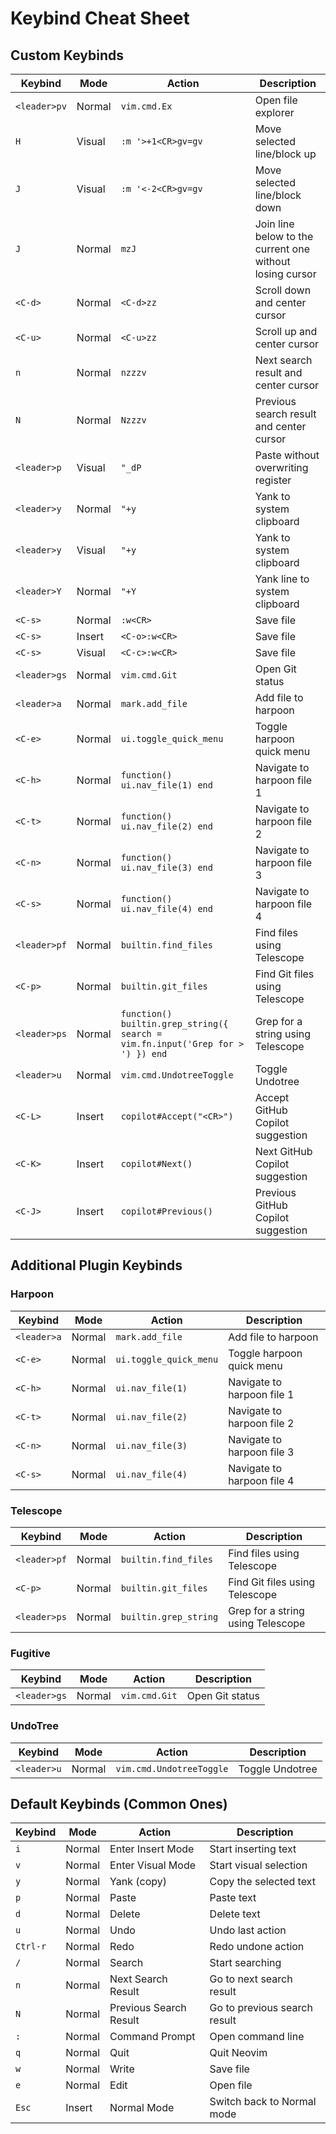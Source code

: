 # Keybind Cheat Sheet

## Custom Keybinds

| Keybind      | Mode   | Action                                                                         | Description                                              |
| ------------ | ------ | ------------------------------------------------------------------------------ | -------------------------------------------------------- |
| `<leader>pv` | Normal | `vim.cmd.Ex`                                                                   | Open file explorer                                       |
| `H`          | Visual | `:m '>+1<CR>gv=gv`                                                             | Move selected line/block up                              |
| `J`          | Visual | `:m '<-2<CR>gv=gv`                                                             | Move selected line/block down                            |
| `J`          | Normal | `mzJ`                                                                          | Join line below to the current one without losing cursor |
| `<C-d>`      | Normal | `<C-d>zz`                                                                      | Scroll down and center cursor                            |
| `<C-u>`      | Normal | `<C-u>zz`                                                                      | Scroll up and center cursor                              |
| `n`          | Normal | `nzzzv`                                                                        | Next search result and center cursor                     |
| `N`          | Normal | `Nzzzv`                                                                        | Previous search result and center cursor                 |
| `<leader>p`  | Visual | `"_dP`                                                                         | Paste without overwriting register                       |
| `<leader>y`  | Normal | `"+y`                                                                          | Yank to system clipboard                                 |
| `<leader>y`  | Visual | `"+y`                                                                          | Yank to system clipboard                                 |
| `<leader>Y`  | Normal | `"+Y`                                                                          | Yank line to system clipboard                            |
| `<C-s>`      | Normal | `:w<CR>`                                                                       | Save file                                                |
| `<C-s>`      | Insert | `<C-o>:w<CR>`                                                                  | Save file                                                |
| `<C-s>`      | Visual | `<C-c>:w<CR>`                                                                  | Save file                                                |
| `<leader>gs` | Normal | `vim.cmd.Git`                                                                  | Open Git status                                          |
| `<leader>a`  | Normal | `mark.add_file`                                                                | Add file to harpoon                                      |
| `<C-e>`      | Normal | `ui.toggle_quick_menu`                                                         | Toggle harpoon quick menu                                |
| `<C-h>`      | Normal | `function() ui.nav_file(1) end`                                                | Navigate to harpoon file 1                               |
| `<C-t>`      | Normal | `function() ui.nav_file(2) end`                                                | Navigate to harpoon file 2                               |
| `<C-n>`      | Normal | `function() ui.nav_file(3) end`                                                | Navigate to harpoon file 3                               |
| `<C-s>`      | Normal | `function() ui.nav_file(4) end`                                                | Navigate to harpoon file 4                               |
| `<leader>pf` | Normal | `builtin.find_files`                                                           | Find files using Telescope                               |
| `<C-p>`      | Normal | `builtin.git_files`                                                            | Find Git files using Telescope                           |
| `<leader>ps` | Normal | `function() builtin.grep_string({ search = vim.fn.input('Grep for > ') }) end` | Grep for a string using Telescope                        |
| `<leader>u`  | Normal | `vim.cmd.UndotreeToggle`                                                       | Toggle Undotree                                          |
| `<C-L>`      | Insert | `copilot#Accept("<CR>")`                                                       | Accept GitHub Copilot suggestion                         |
| `<C-K>`      | Insert | `copilot#Next()`                                                               | Next GitHub Copilot suggestion                           |
| `<C-J>`      | Insert | `copilot#Previous()`                                                           | Previous GitHub Copilot suggestion                       |

## Additional Plugin Keybinds

### Harpoon

| Keybind     | Mode   | Action                | Description                 |
| ----------- | ------ | --------------------- | --------------------------- |
| `<leader>a` | Normal | `mark.add_file`       | Add file to harpoon         |
| `<C-e>`     | Normal | `ui.toggle_quick_menu`| Toggle harpoon quick menu   |
| `<C-h>`     | Normal | `ui.nav_file(1)`      | Navigate to harpoon file 1  |
| `<C-t>`     | Normal | `ui.nav_file(2)`      | Navigate to harpoon file 2  |
| `<C-n>`     | Normal | `ui.nav_file(3)`      | Navigate to harpoon file 3  |
| `<C-s>`     | Normal | `ui.nav_file(4)`      | Navigate to harpoon file 4  |

### Telescope

| Keybind      | Mode   | Action                | Description                   |
| ------------ | ------ | --------------------- | ----------------------------- |
| `<leader>pf` | Normal | `builtin.find_files`  | Find files using Telescope    |
| `<C-p>`      | Normal | `builtin.git_files`   | Find Git files using Telescope|
| `<leader>ps` | Normal | `builtin.grep_string` | Grep for a string using Telescope |

### Fugitive

| Keybind      | Mode   | Action         | Description      |
| ------------ | ------ | -------------- | ---------------- |
| `<leader>gs` | Normal | `vim.cmd.Git`  | Open Git status  |

### UndoTree

| Keybind      | Mode   | Action                    | Description         |
| ------------ | ------ | ------------------------- | ------------------- |
| `<leader>u`  | Normal | `vim.cmd.UndotreeToggle`  | Toggle Undotree     |

## Default Keybinds (Common Ones)

| Keybind  | Mode   | Action                 | Description                  |
| -------- | ------ | ---------------------- | ---------------------------- |
| `i`      | Normal | Enter Insert Mode      | Start inserting text         |
| `v`      | Normal | Enter Visual Mode      | Start visual selection       |
| `y`      | Normal | Yank (copy)            | Copy the selected text       |
| `p`      | Normal | Paste                  | Paste text                   |
| `d`      | Normal | Delete                 | Delete text                  |
| `u`      | Normal | Undo                   | Undo last action             |
| `Ctrl-r` | Normal | Redo                   | Redo undone action           |
| `/`      | Normal | Search                 | Start searching              |
| `n`      | Normal | Next Search Result     | Go to next search result     |
| `N`      | Normal | Previous Search Result | Go to previous search result |
| `:`      | Normal | Command Prompt         | Open command line            |
| `q`      | Normal | Quit                   | Quit Neovim                  |
| `w`      | Normal | Write                  | Save file                    |
| `e`      | Normal | Edit                   | Open file                    |
| `Esc`    | Insert | Normal Mode            | Switch back to Normal mode   |
